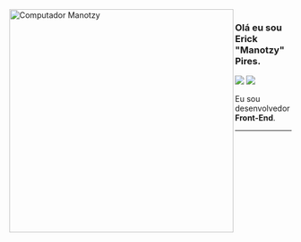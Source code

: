<img src="https://raw.githubusercontent.com/MicaelliMedeiros/micaellimedeiros/master/image/computer-illustration.png" min-width="400px" max-width="400px" width="400px" align="left" alt="Computador Manotzy">


### Olá eu sou Erick "Manotzy" Pires.



<img src="https://img.shields.io/static/v1?label=Overview&message=manotzy&color=E48B6F&style=for-the-badge&logo=GitHub">

<img align='bottom' src="https://github-readme-stats.vercel.app/api?username=Manotzy&show_icons=true&title_color=AA31F7&text_color=AA31F7&icon_color=E48B6F&bg_color=171717&cache_seconds=2300">
<p>

Eu sou desenvolvedor **Front-End**.


</p>


<hr>
